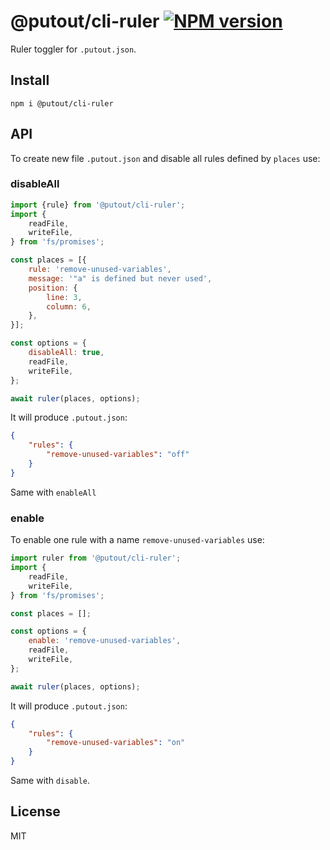 # @putout/cli-ruler [![NPM version][NPMIMGURL]][NPMURL]

[NPMIMGURL]: https://img.shields.io/npm/v/@putout/cli-ruler.svg?style=flat&longCache=true
[NPMURL]: https://npmjs.org/package/@putout/cli-ruler "npm"

Ruler toggler for `.putout.json`.

## Install

```
npm i @putout/cli-ruler
```

## API

To create new file `.putout.json` and disable all rules defined by `places` use:

### disableAll

```js
import {rule} from '@putout/cli-ruler';
import {
    readFile,
    writeFile,
} from 'fs/promises';

const places = [{
    rule: 'remove-unused-variables',
    message: '"a" is defined but never used',
    position: {
        line: 3,
        column: 6,
    },
}];

const options = {
    disableAll: true,
    readFile,
    writeFile,
};

await ruler(places, options);
```

It will produce `.putout.json`:

```json
{
    "rules": {
        "remove-unused-variables": "off"
    }
}
```

Same with `enableAll`

### enable

To enable one rule with a name `remove-unused-variables` use:

```js
import ruler from '@putout/cli-ruler';
import {
    readFile,
    writeFile,
} from 'fs/promises';

const places = [];

const options = {
    enable: 'remove-unused-variables',
    readFile,
    writeFile,
};

await ruler(places, options);
```

It will produce `.putout.json`:

```json
{
    "rules": {
        "remove-unused-variables": "on"
    }
}
```

Same with `disable`.

## License

MIT
